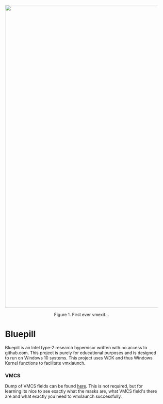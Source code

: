<div align="center">
  <img width="1000" height="auto" src="https://imgur.com/b1bYNZU.png"/>
  <p>Figure 1. First ever vmexit...</p>
</div>

# Bluepill

Bluepill is an Intel type-2 research hypervisor written with no access to github.com. This project is purely for educational purposes and is designed to run on Windows 10 systems.
This project uses WDK and thus Windows Kernel functions to facilitate vmxlaunch.

### VMCS

Dump of VMCS fields can be found [here](https://githacks.org/_xeroxz/bluepill/-/blob/master/VMCS.md). This is not required, but for learning its nice to
see exactly what the masks are, what VMCS field's there are and what exactly you need to vmxlaunch successfully.